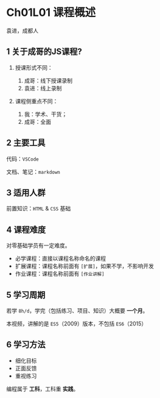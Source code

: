 # Ch01L01 课程概述

袁进，成都人

## 1 关于成哥的JS课程?

1. 授课形式不同：
   1. 成哥：线下授课录制
   2. 袁进：线上录制

2. 课程侧重点不同：
   1. 我：学术、干货；
   2. 成哥：全面




## 2 主要工具

代码：`VSCode`

文档、笔记：`markdown`



## 3 适用人群

前置知识：`HTML` & `CSS` 基础



## 4 课程难度

对零基础学员有一定难度。

- 必学课程：直接以课程名称命名的课程
- 扩展课程：课程名称前面有 `[扩展]`，如果不学，不影响开发
- 作业课程：课程名称前面有 `[作业讲解]`



## 5 学习周期

若学 `8h/d`，学完（包括练习、项目、知识）大概要 **一个月**。

本视频，讲解的是 `ES5`（2009）版本，不包括 `ES6`（2015）



## 6 学习方法

- 细化目标
- 正面反馈
- 重视练习

编程属于 **工科**，工科重 **实践**。


